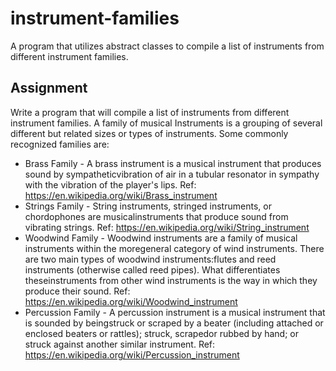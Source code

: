 # instrument-families
A program that utilizes abstract classes to compile a list of instruments from different instrument families.

## Assignment
Write a program that will compile a list of instruments from different instrument families. A family of musical Instruments is a grouping of several different but related sizes or types of instruments.
Some commonly recognized families are:
- Brass Family - A brass instrument is a musical instrument that produces sound by sympatheticvibration of air in a tubular resonator in sympathy with the vibration of the player's lips. Ref: https://en.wikipedia.org/wiki/Brass_instrument
- Strings Family - String instruments, stringed instruments, or chordophones are musicalinstruments that produce sound from vibrating strings. Ref: https://en.wikipedia.org/wiki/String_instrument
- Woodwind Family - Woodwind instruments are a family of musical instruments within the moregeneral category of wind instruments. There are two main types of woodwind instruments:flutes and reed instruments (otherwise called reed pipes). What differentiates theseinstruments from other wind instruments is the way in which they produce their sound. Ref: https://en.wikipedia.org/wiki/Woodwind_instrument
- Percussion Family - A percussion instrument is a musical instrument that is sounded by beingstruck or scraped by a beater (including attached or enclosed beaters or rattles); struck, scrapedor rubbed by hand; or struck against another similar instrument. Ref: https://en.wikipedia.org/wiki/Percussion_instrument
